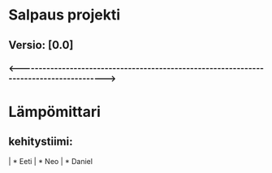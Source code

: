 # Salpaus projekti
## Versio: [0.0]

### <---------------------------------------------------------------------------------------->

# Lämpömittari

## kehitystiimi:
| * Eeti
| * Neo
| * Daniel
